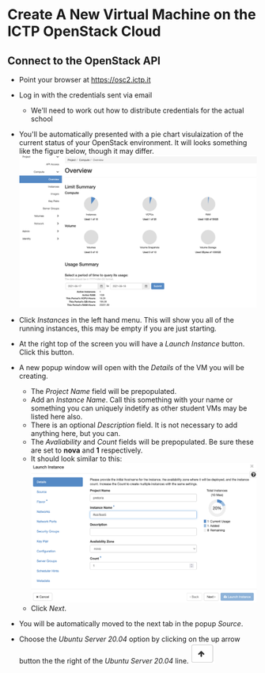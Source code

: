# Create A New Virtual Machine on the ICTP OpenStack Cloud

## Connect to the OpenStack API
   * Point your browser at https://osc2.ictp.it
   * Log in with the credentials sent via email
      * We'll need to work out how to distribute credentials for the actual school
   * You'll be automatically presented with a pie chart visulaization of the current status of your OpenStack environment. It will looks something like the figure below, though it may differ. 
   ![OpenStack Overview](OpenStack_Overview.png)

   * Click _Instances_ in the left hand menu. This will show you all of the running instances, this may be empty if you are just starting. 
   * At the right top of the screen you will have a _Launch Instance_ button. Click this button. 
   * A new popup window will open with the _Details_ of the VM you will be creating. 
      * The _Project Name_ field will be prepopulated.
      * Add an _Instance Name_. Call this something with your name or something you can uniquely indetify as other student VMs may be listed here also. 
      * There is an optional _Description_ field. It is not necessary to add anything here, but you can.
      * The _Avaliability_ and _Count_ fields will be prepopulated. Be sure these are set to **nova** and **1** respectively. 
      * It should look similar to this:
      ![Instance_Details](Instance_Details.png)
      * Click _Next_.
   * You will be automatically moved to the next tab in the popup _Source_.
   * Choose the _Ubuntu Server 20.04_ option by clicking on the up arrow button the the right of the _Ubuntu Server 20.04_ line. <img src="Up_Arrow.png" width="50"/>


   
